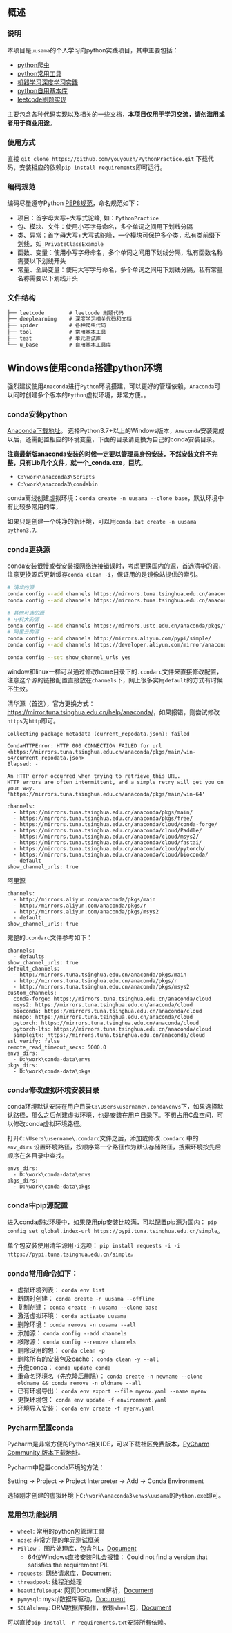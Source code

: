 ## 概述

### 说明

本项目是`uusama`的个人学习向python实践项目，其中主要包括：

- [python爬虫](./spider)
- [python常用工具](./tool)
- [机器学习深度学习实践](./deeplearning)
- [python自用基本库](./u_base)
- [leetcode刷题实现](./leetcode)

主要包含各种代码实现以及相关的一些文档，**本项目仅用于学习交流，请勿滥用或者用于商业用途**。

### 使用方式

直接 `git clone https://github.com/youyouzh/PythonPractice.git` 下载代码，安装相应的依赖`pip install requirements`即可运行。

### 编码规范

编码尽量遵守Python [PEP8规范](https://peps.python.org/pep-0008/)，命名规范如下：

- 项目：首字母大写+大写式驼峰, 如：`PythonPractice`
- 包、模块、文件：使用小写字母命名，多个单词之间用下划线分隔
- 类、异常：首字母大写+大写式驼峰，一个模块可保护多个类，私有类前缀下划线，如`_PrivateClassExample`
- 函数、变量：使用小写字母命名，多个单词之间用下划线分隔，私有函数名称需要以下划线开头
- 常量、全局变量：使用大写字母命名，多个单词之间用下划线分隔，私有常量名称需要以下划线开头

### 文件结构

```txt
├── leetcode        # leetcode 刷题代码
├── deeplearning    # 深度学习相关代码和文档
├── spider          # 各种爬虫代码
├── tool            # 常用基本工具
├── test            # 单元测试库
└── u_base          # 自用基本工具库
```

## Windows使用conda搭建python环境

强烈建议使用`Anaconda`进行`Python`环境搭建，可以更好的管理依赖，`Anaconda`可以同时创建多个版本的`Python`虚拟环境，非常方便。。

### conda安装python

[Anaconda下载地址](https://www.anaconda.com/download/)。 选择Python3.7+以上的Windows版本，`Anaconda`安装完成以后，还需配置相应的环境变量，下面的目录请更换为自己的conda安装目录。

**注意最新版anaconda安装的时候一定要以管理员身份安装，不然安装文件不完整，只有Lib几个文件，就一个_conda.exe，巨坑**。

- `C:\work\anaconda3\Scripts`
- `C:\work\anaconda3\condabin`

conda离线创建虚拟环境：`conda create -n uusama --clone base`，默认环境中有比较多常用的库，

如果只是创建一个纯净的新环境，可以用`conda.bat create -n uusama python3.7`。

### conda更换源

conda安装很慢或者安装报网络连接错误时，考虑更换国内的源，首选清华的源，注意更换源后更新缓存`conda clean -i`，保证用的是镜像站提供的索引。

```bash
# 清华的源
conda config --add channels https://mirrors.tuna.tsinghua.edu.cn/anaconda/pkgs/free/
conda config --add channels https://mirrors.tuna.tsinghua.edu.cn/anaconda/pkgs/main/

# 其他可选的源
# 中科大的源
conda config --add channels https://mirrors.ustc.edu.cn/anaconda/pkgs/free/
# 阿里云的源
conda config --add channels http://mirrors.aliyun.com/pypi/simple/
conda config --add channels https://developer.aliyun.com/mirror/anaconda/

conda config --set show_channel_urls yes
```

window和linux一样可以通过修改home目录下的`.condarc`文件来直接修改配置，注意这个源的链接配置直接放在`channels`下，网上很多实用`default`的方式有时候不生效。

清华源（首选），官方更换方式：<https://mirror.tuna.tsinghua.edu.cn/help/anaconda/>，如果报错，则尝试修改`https`为`http`即可。

```log 
Collecting package metadata (current_repodata.json): failed

CondaHTTPError: HTTP 000 CONNECTION FAILED for url <https://mirrors.tuna.tsinghua.edu.cn/anaconda/pkgs/main/win-64/current_repodata.json>
Elapsed: -

An HTTP error occurred when trying to retrieve this URL.
HTTP errors are often intermittent, and a simple retry will get you on your way.
'https://mirrors.tuna.tsinghua.edu.cn/anaconda/pkgs/main/win-64'
```

```config
channels:
  - https://mirrors.tuna.tsinghua.edu.cn/anaconda/pkgs/main/
  - https://mirrors.tuna.tsinghua.edu.cn/anaconda/pkgs/free/
  - https://mirrors.tuna.tsinghua.edu.cn/anaconda/cloud/conda-forge/
  - https://mirrors.tuna.tsinghua.edu.cn/anaconda/cloud/Paddle/
  - https://mirrors.tuna.tsinghua.edu.cn/anaconda/cloud/msys2/
  - https://mirrors.tuna.tsinghua.edu.cn/anaconda/cloud/fastai/
  - https://mirrors.tuna.tsinghua.edu.cn/anaconda/cloud/pytorch/
  - https://mirrors.tuna.tsinghua.edu.cn/anaconda/cloud/bioconda/
  - default
show_channel_urls: true
```

阿里源

```config
channels:
  - http://mirrors.aliyun.com/anaconda/pkgs/main
  - http://mirrors.aliyun.com/anaconda/pkgs/r
  - http://mirrors.aliyun.com/anaconda/pkgs/msys2
  - default
show_channel_urls: true
```

完整的`.condarc`文件参考如下：

```config
channels:
  - defaults
show_channel_urls: true
default_channels:
  - http://mirrors.tuna.tsinghua.edu.cn/anaconda/pkgs/main
  - http://mirrors.tuna.tsinghua.edu.cn/anaconda/pkgs/r
  - http://mirrors.tuna.tsinghua.edu.cn/anaconda/pkgs/msys2
custom_channels:
  conda-forge: https://mirrors.tuna.tsinghua.edu.cn/anaconda/cloud
  msys2: https://mirrors.tuna.tsinghua.edu.cn/anaconda/cloud
  bioconda: https://mirrors.tuna.tsinghua.edu.cn/anaconda/cloud
  menpo: https://mirrors.tuna.tsinghua.edu.cn/anaconda/cloud
  pytorch: https://mirrors.tuna.tsinghua.edu.cn/anaconda/cloud
  pytorch-lts: https://mirrors.tuna.tsinghua.edu.cn/anaconda/cloud
  simpleitk: https://mirrors.tuna.tsinghua.edu.cn/anaconda/cloud
ssl_verify: false
remote_read_timeout_secs: 5000.0
envs_dirs:
  - D:\work\conda-data\envs
pkgs_dirs:
  - D:\work\conda-data\pkgs
```

### conda修改虚拟环境安装目录

conda环境默认安装在用户目录`C:\Users\username\.conda\envs`下，如果选择默认路径，那么之后创建虚拟环境，也是安装在用户目录下。不想占用C盘空间，可以修改conda虚拟环境路径。

打开`C:\Users\username\.condarc`文件之后，添加或修改`.condarc` 中的 `env_dirs` 设置环境路径，按顺序第⼀个路径作为默认存储路径，搜索环境按先后顺序在各⽬录中查找。

```text
envs_dirs:
  - D:\work\conda-data\envs
pkgs_dirs:
  - D:\work\conda-data\pkgs
```

### conda中pip源配置

进入conda虚拟环境中，如果使用pip安装比较满，可以配置pip源为国内： `pip config set global.index-url https://pypi.tuna.tsinghua.edu.cn/simple`。

单个包安装使用清华源用`-i`选项： `pip install requests -i -i https://pypi.tuna.tsinghua.edu.cn/simple`。

### conda常用命令如下：

- 虚拟环境列表： `conda env list`
- 断网时创建： `conda create -n uusama --offline`
- 复制创建： `conda create -n uusama --clone base`
- 激活虚拟环境： `conda activate uusama`
- 删除环境： `conda remove -n uusama --all`
- 添加源： `conda config --add channels`
- 移除源： `conda config --remove channels`
- 删除没用的包： `conda clean -p`
- 删除所有的安装包及cache： `conda clean -y --all`
- 升级conda： `conda update conda`
- 重命名环境名（先克隆后删除）： `conda create -n newname --clone oldname && conda remove -n oldname --all`
- 已有环境导出： `conda env export --file myenv.yaml --name myenv`
- 更换环境包： `conda env update -f environment.yaml`
- 环境导入安装： `conda env create -f myenv.yaml`

### Pycharm配置conda

Pycharm是非常方便的Python相关IDE，可以下载社区免费版本，[PyCharm Community 版本下载地址](https://www.jetbrains.com/pycharm/download/)。

Pycharm中配置conda环境的方法：

Setting -> Project -> Project Interpreter -> Add -> Conda Environment

选择刚才创建的虚拟环境下`C:\work\anaconda3\envs\uusama`的`Python.exe`即可。

### 常用包功能说明

- `wheel`: 常用的python包管理工具
- `nose`: 非常方便的单元测试框架
- `Pillow`： 图片处理库，包含PIL，[Document](https://pillow.readthedocs.io/en/stable/installation.html)
  - 64位Windows直接安装PIL会报错： Could not find a version that satisfies the requirement PIL
- `requests`: 网络请求库，[Document](https://requests.readthedocs.io/en/master/)
- `threadpool`: 线程池处理
- `beautifulsoup4`: 网页Document解析，[Document](https://www.crummy.com/software/BeautifulSoup/bs4/doc/)
- `pymysql`: mysql数据库驱动，[Document](https://pymysql.readthedocs.io/en/latest/)
- `SQLAlchemy`: ORM数据库操作，依赖`wheel`包，[Document]((https://docs.sqlalchemy.org/en/13/intro.html))

可以直接`pip install -r requirements.txt`安装所有依赖。
